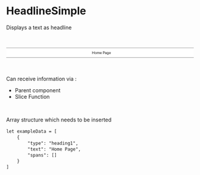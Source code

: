 # HeadlineSimple

Displays a text as headline

<br>

![preview](preview.png)

<br>

Can receive information via :
- Parent component
- Slice Function

<br>

Array structure which needs to be inserted

````
let exampleData = [
    {
        "type": "heading1",
        "text": "Home Page",
        "spans": []
    }
]
````